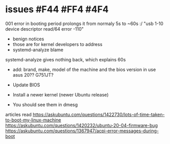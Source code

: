 # issues #F44 #FF4 #4F4

001
error in booting period prolongs it from normaly 5s to ~60s :/
"usb 1-10 device descriptor read/64 error -110"

+ benign notices
+ those are for kernel developers to address
+ systemd-analyze blame

systemd-analyze gives nothing back, which explains 60s

+ add: brand, make, model of the machine and the bios version in use
asus 20?? G751JT?

+ Update BIOS
+ Install a newer kernel (newer Ubuntu release)
+ You should see them in dmesg

articles read
https://askubuntu.com/questions/1422730/lots-of-time-taken-to-boot-my-linux-machine
https://askubuntu.com/questions/1420232/ubuntu-20-04-firmware-bug
https://askubuntu.com/questions/1367947/acpi-error-messages-during-boot
